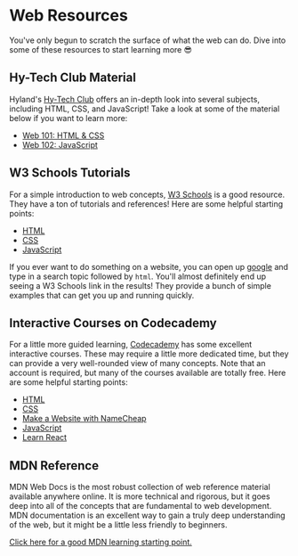 # Web Resources
You've only begun to scratch the surface of what the web can do. Dive into some of these resources to start learning more 😎

## Hy-Tech Club Material
Hyland's [Hy-Tech Club](https://www.hyland.com/en/explore/hy-tech/Tech-outreach-overview/club) offers an in-depth look into several subjects, including HTML, CSS, and JavaScript! Take a look at some of the material below if you want to learn more:

- [Web 101: HTML & CSS](https://hylandtechclub.com/web-101/)
- [Web 102: JavaScript](https://hylandtechclub.com/web-102/)

## W3 Schools Tutorials
For a simple introduction to web concepts, [W3 Schools](https://www.w3schools.com/) is a good resource. They have a ton of tutorials and references! Here are some helpful starting points:

- [HTML](https://www.w3schools.com/html/html_intro.asp)
- [CSS](https://www.w3schools.com/css/css_intro.asp)
- [JavaScript](https://www.w3schools.com/js/js_intro.asp)

If you ever want to do something on a website, you can open up [google](https://google.com/) and type in a search topic followed by `html`. You'll almost definitely end up seeing a W3 Schools link in the results! They provide a bunch of simple examples that can get you up and running quickly.

## Interactive Courses on Codecademy
For a little more guided learning, [Codecademy](https://www.codecademy.com/) has some excellent interactive courses. These may require a little more dedicated time, but they can provide a very well-rounded view of many concepts. Note that an account is required, but many of the courses available are totally free. Here are some helpful starting points:

- [HTML](https://www.codecademy.com/learn/learn-html)
- [CSS](https://www.codecademy.com/learn/learn-css)
- [Make a Website with NameCheap](https://www.codecademy.com/learn/make-a-website)
- [JavaScript](https://www.codecademy.com/learn/introduction-to-javascript)
- [Learn React](https://www.codecademy.com/learn/learn-react-introduction)

## MDN Reference
MDN Web Docs is the most robust collection of web reference material available anywhere online. It is more technical and rigorous, but it goes deep into all of the concepts that are fundamental to web development. MDN documentation is an excellent way to gain a truly deep understanding of the web, but it might be a little less friendly to beginners.

[Click here for a good MDN learning starting point.](https://developer.mozilla.org/en-US/docs/Learn)
